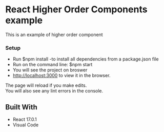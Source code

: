 # React Higher Order Components example

This is an example of higher order component

### Setup

- Run $npm install   -to install all dependencies from a package.json file
- Run on the command line: $npm start
- You will see the project on broswer
- [http://localhost:3000](http://localhost:3000) to view it in the browser.

The page will reload if you make edits.<br />
You will also see any lint errors in the console.


## Built With

- React 17.0.1
- Visual Code


